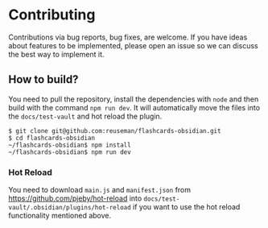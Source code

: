 # Contributing

Contributions via bug reports, bug fixes, are welcome. If you have ideas about features to be implemented, please open an issue so we can discuss the best way to implement it.

## How to build?

You need to pull the repository, install the dependencies with `node` and then build with the command `npm run dev`. It will automatically move the files into the `docs/test-vault` and hot reload the plugin.

    $ git clone git@github.com:reuseman/flashcards-obsidian.git
    $ cd flashcards-obsidian
    ~/flashcards-obsidian$ npm install
    ~/flashcards-obsidian$ npm run dev

### Hot Reload

You need to download `main.js` and `manifest.json` from https://github.com/pjeby/hot-reload into `docs/test-vault/.obsidian/plugins/hot-reload` if you want to use the hot reload functionality mentioned above.

